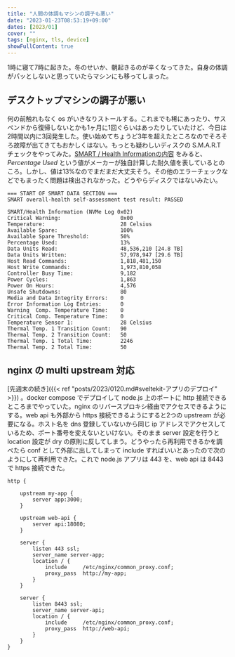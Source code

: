 ```yaml
---
title: "人間の体調もマシンの調子も悪い"
date: "2023-01-23T08:53:19+09:00"
dates: [2023/01]
cover: ""
tags: [nginx, tls, device]
showFullContent: true
---
```


1時に寝て7時に起きた。冬のせいか、朝起きるのが辛くなってきた。自身の体調がパッとしないと思っていたらマシンにも移ってしまった。

## デスクトップマシンの調子が悪い

何の前触れもなく os がいきなりストールする。これまでも稀にあったり、サスペンドから復帰しないとかも1ヶ月に1回ぐらいはあったりしていたけど、今日は2時間以内に3回発生した。使い始めてちょうど3年を超えたところなのでそろそろ故障が出てきてもおかしくはない。もっとも疑わしいディスクの S.M.A.R.T チェックをやってみた。[SMART / Health Informationの内容](https://qiita.com/ken-yossy/items/ffecfd31d41d71f27dca#smart--health-information%E3%81%AE%E5%86%85%E5%AE%B9) をみると、*Percentage Used* という値がメーカーが独自計算した耐久値を表しているとのころ。しかし、値は13%なのでまだまだ大丈夫そう。その他のエラーチェックなどでもまったく問題は検出されなかった。どうやらディスクではないみたい。

```
=== START OF SMART DATA SECTION ===
SMART overall-health self-assessment test result: PASSED

SMART/Health Information (NVMe Log 0x02)
Critical Warning:                   0x00
Temperature:                        28 Celsius
Available Spare:                    100%
Available Spare Threshold:          50%
Percentage Used:                    13%
Data Units Read:                    48,536,210 [24.8 TB]
Data Units Written:                 57,978,947 [29.6 TB]
Host Read Commands:                 1,818,481,150
Host Write Commands:                1,973,810,058
Controller Busy Time:               9,182
Power Cycles:                       1,863
Power On Hours:                     4,576
Unsafe Shutdowns:                   80
Media and Data Integrity Errors:    0
Error Information Log Entries:      0
Warning  Comp. Temperature Time:    0
Critical Comp. Temperature Time:    0
Temperature Sensor 1:               28 Celsius
Thermal Temp. 1 Transition Count:   90
Thermal Temp. 2 Transition Count:   50
Thermal Temp. 1 Total Time:         2246
Thermal Temp. 2 Total Time:         50
```

## nginx の multi upstream 対応

[先週末の続き]({{< ref "posts/2023/0120.md#sveltekit-アプリのデプロイ" >}}) 。docker compose でデプロイして node.js 上のポートに http 接続できるところまでやっていた。nginx のリバースプロキシ経由でアクセスできるようにする。web api も外部から https 接続できるようにすると2つの upstream が必要になる。ホスト名を dns 登録していないから同じ ip アドレスでアクセスしているため、ポート番号を変えないといけない。そのまま server 設定を行うと location 設定が dry の原則に反してしまう。どうやったら再利用できるかを調べたら conf として外部に出してしまって include すればいいとあったので次のようにして再利用できた。これで node.js アプリは 443 を、web api は 8443 で https 接続できた。

```
http {

    upstream my-app {
        server app:3000;
    }

    upstream web-api {
        server api:18080;
    }

    server {
        listen 443 ssl;
        server_name server-app;
        location / {
            include     /etc/nginx/common_proxy.conf;
            proxy_pass  http://my-app;
        }
    }

    server {
        listen 8443 ssl;
        server_name server-api;
        location / {
            include     /etc/nginx/common_proxy.conf;
            proxy_pass  http://web-api;
        }
    }
}
```

